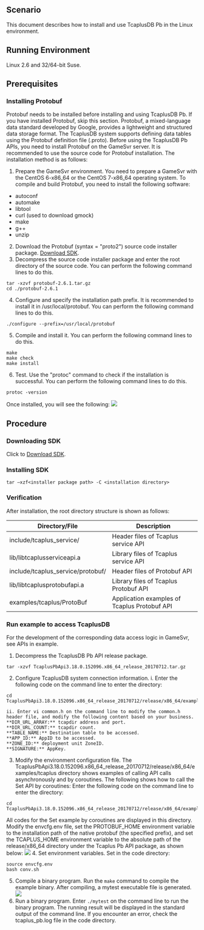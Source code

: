 [//]: # (chinagitpath:XXXXX)

## Scenario
This document describes how to install and use TcaplusDB Pb in the Linux environment.
## Running Environment
Linux 2.6 and 32/64-bit Suse.

## Prerequisites
### Installing Protobuf
Protobuf needs to be installed before installing and using TcaplusDB Pb. If you have installed Protobuf, skip this section.
Protobuf, a mixed-language data standard developed by Google, provides a lightweight and structured data storage format. The TcaplusDB system supports defining data tables using the Protobuf definition file (.proto). Before using the TcaplusDB Pb APIs, you need to install Protobuf on the GameSvr server. It is recommended to use the source code for Protobuf installation. The installation method is as follows:
1. Prepare the GameSvr environment.
You need to prepare a GameSvr with the CentOS 6-x86_64 or the CentOS 7-x86_64 operating system. To compile and build Protobuf, you need to install the following software:
 - autoconf
 - automake
 - libtool
 - curl (used to download gmock)
 - make
 - g++
 - unzip

2. Download the Protobuf (syntax = "proto2") source code installer package.
[Download SDK](https://github.com/protocolbuffers/protobuf/releases).
3. Decompress the source code installer package and enter the root directory of the source code. You can perform the following command lines to do this.
```
tar -xzvf protobuf-2.6.1.tar.gz
cd ./protobuf-2.6.1
```
4. Configure and specify the installation path prefix. It is recommended to install it in /usr/local/protobuf. You can perform the following command lines to do this.
```
./configure --prefix=/usr/local/protobuf
```
5. Compile and install it. You can perform the following command lines to do this.
```
make
make check
make install
```
6. Test. Use the "protoc" command to check if the installation is successful. You can perform the following command lines to do this.
```
protoc -version
```
Once installed, you will see the following:
![](https://mc.qcloudimg.com/static/img/0c9e3f1f45df121b214f07b8961c1c09/1.jpg)

## Procedure
### Downloading SDK
Click to [Download SDK](https://mc.qcloudimg.com/static/archive/5455997ec0076386ac96536d71f0a1ce/TcaplusPbApi3.18.0.152096.x86_64_release_20170712.tar.gz).

### Installing SDK
``` tar –xzf<installer package path> -C <installation directory> ```

### Verification
After installation, the root directory structure is shown as follows:

| Directory/File | Description |
|---------|---------|
| include/tcaplus_service/ | Header files of Tcaplus service API |
| lib/libtcaplusserviceapi.a | Library files of Tcaplus service API |
| include/tcaplus_service/protobuf/ | Header files of Protobuf API |
| lib/libtcaplusprotobufapi.a | Library files of Tcaplus Protobuf API |
| examples/tcaplus/ProtoBuf | Application examples of Tcaplus Protobuf API |

### Run example to access TcaplusDB
For the development of the corresponding data access logic in GameSvr, see APIs in example.

1. Decompress the TcaplusDB Pb API release package.
```
tar -xzvf TcaplusPbApi3.18.0.152096.x86_64_release_20170712.tar.gz
```
2. Configure TcaplusDB system connection information.
	i. Enter the following code on the command line to enter the directory:   
```
cd TcaplusPbApi3.18.0.152096.x86_64_release_20170712/release/x86_64/examples/tcaplus/C++_common_for_pb2
```

	ii. Enter vi common.h on the command line to modify the common.h header file, and modify the following content based on your business.
	**DIR_URL_ARRAY:** tcapdir address and port.
	**DIR_URL_COUNT:** tcapdir count.
	**TABLE_NAME:** Destination table to be accessed.
	**APP_ID:** AppID to be accessed.
	**ZONE_ID:** deployment unit ZoneID.
	**SIGNATURE:** AppKey.

3. Modify the environment configuration file.
The TcaplusPbApi3.18.0.152096.x86_64_release_20170712/release/x86_64/examples/tcaplus directory shows examples of calling API calls asynchronously and by coroutines. The following shows how to call the Set API by coroutines:
Enter the following code on the command line to enter the directory:
```
cd TcaplusPbApi3.18.0.152096.x86_64_release_20170712/release/x86_64/examples/tcaplus/C++_pb2_coroutine_simpletable/SingleOperation/set
```
All codes for the Set example by coroutines are displayed in this directory. Modify the envcfg.env file, set the PROTOBUF_HOME environment variable to the installation path of the native protobuf (the specified prefix), and set the TCAPLUS_HOME environment variable to the absolute path of the release/x86_64 directory under the Tcaplus Pb API package, as shown below:
![](https://mc.qcloudimg.com/static/img/093250c857a6c77847fd14bd037dc7e9/image.png)
4. Set environment variables.
Set in the code directory:
```
source envcfg.env
bash conv.sh
```
5. Compile a binary program.
Run the `make` command to compile the example binary. After compiling, a mytest executable file is generated.
![](https://mc.qcloudimg.com/static/img/9b4dd73cf2d3b93721d9782a76804d7f/mytest.png)
6. Run a binary program.
Enter `./mytest` on the command line to run the binary program. The running result will be displayed in the standard output of the command line. If you encounter an error, check the tcaplus_pb.log file in the code directory.

